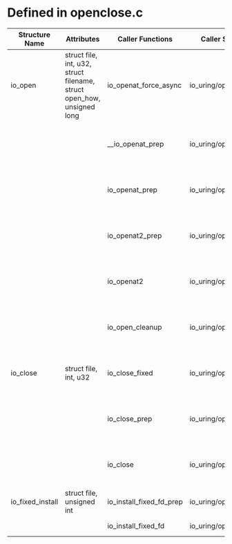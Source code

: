 # Defined in openclose.c

| Structure Name | Attributes | Caller Functions | Caller Source | Usage |
| - | - | - | - | - |
| io_open | struct file, int, u32, struct filename, struct open_how, unsigned long | io_openat_force_async | io_uring/openclose.c | function parameter |
| | | __io_openat_prep | io_uring/openclose.c | initialized local variable, function parameter |
| | | io_openat_prep | io_uring/openclose.c | initialized local variable, function parameter |
| | | io_openat2_prep | io_uring/openclose.c | initialized local variable, function parameter |
| | | io_openat2 | io_uring/openclose.c | initialized local variable, function parameter |
| | | io_open_cleanup | io_uring/openclose.c | initialized local variable, function parameter |
| io_close | struct file, int, u32 | io_close_fixed | io_uring/openclose.c | initialized local variable, function parameter |
| | | io_close_prep | io_uring/openclose.c | initialized local variable, function parameter |
| | | io_close | io_uring/openclose.c | initialized local variable, function parameter |
| io_fixed_install | struct file, unsigned int | io_install_fixed_fd_prep | io_uring/openclose.c | function parameter |
| | | io_install_fixed_fd | io_uring/openclose.c | function parameter |
